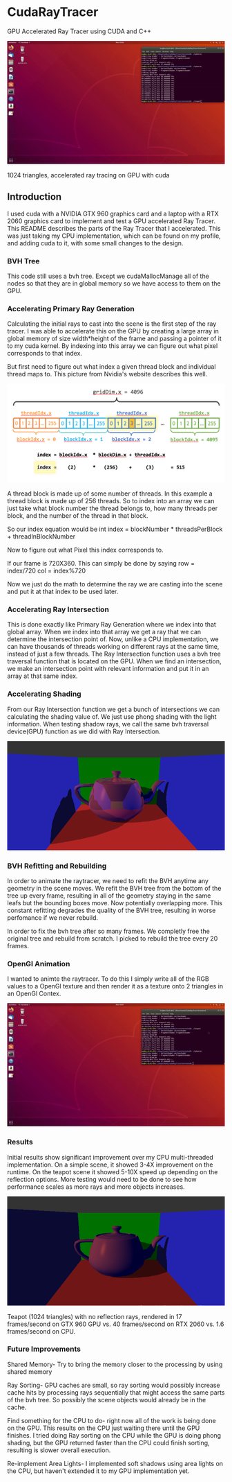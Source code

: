 # CudaRayTracer
GPU Accelerated Ray Tracer using CUDA and C++

![](teapot.gif)

1024 triangles, accelerated ray tracing on GPU with cuda

## Introduction

I used cuda with a NVIDIA GTX 960 graphics card and a laptop with a RTX 2060 graphics card to implement and test a GPU accelerated Ray Tracer. This README describes the parts
of the Ray Tracer that I accelerated. This was just taking my CPU implementation, which can be found on my profile, and adding cuda to it, with some small changes to the design.

### BVH Tree

This code still uses a bvh tree. Except we cudaMallocManage all of the nodes so that they are in global memory so we have access to them on the GPU.


### Accelerating Primary Ray Generation

Calculating the initial rays to cast into the scene is the first step of the ray tracer. I was able to accelerate this on the GPU
by creating a large array in global memory of size width*height of the frame and passing a pointer of it to my cuda kernel. By indexing into this array we can figure out what pixel corresponds to that index.

But first need to figure out what index a given thread block and individual thread maps to. This picture from Nvidia's website describes this well.

![alt text](https://raw.githubusercontent.com/boonemiller/CudaRayTracer/master/cuda_indexing.png)

A thread block is made up of some number of threads. In this example a thread block is made up of 256 threads.
So to index into an array we can just take what block number the thread belongs to, how many threads per block, and the number of the thread in that block.

So our index equation would be
int index = blockNumber * threadsPerBlock + threadInBlockNumber

Now to figure out what Pixel this index corresponds to.

If our frame is 720X360. This can simply be done by saying
row = index/720
col = index%720

Now we just do the math to determine the ray we are casting into the scene and put it at that index to be used later.

### Accelerating Ray Intersection

This is done exactly like Primary Ray Generation where we index into that global array. When we index into that array
we get a ray that we can determine the intersection point of. Now, unlike a CPU implementation, we can have thousands of threads working on different rays
at the same time, instead of just a few threads. The Ray Intersection function uses a bvh tree traversal function that is located on the GPU.
When we find an intersection, we make an intersection point with relevant information and put it in an array at that same index.

### Accelerating Shading

From our Ray Intersection function we get a bunch of intersections we can calculating the shading value of. We just use phong shading
with the light information. When testing shadow rays, we call the same bvh traversal device(GPU) function as we did with Ray Intersection.

![alt_text](https://raw.githubusercontent.com/boonemiller/CudaRayTracer/master/teapotReflection.bmp)

### BVH Refitting and Rebuilding

In order to animate the raytracer, we need to refit the BVH anytime any geometry in the scene moves. We refit the BVH tree from the bottom of the tree up every frame, resulting in all of the geometry staying in the same leafs but the bounding boxes move. Now potentially overlapping more. This constant refitting degrades the quality of the BVH tree, resulting in worse perfomance if we never rebuild.

In order to fix the bvh tree after so many frames. We completly free the original tree and rebuild from scratch. I picked to rebuild the tree every 20 frames.

### OpenGl Animation

I wanted to animte the raytracer. To do this I simply write all of the RGB values to a OpenGl texture and then render it as a texture onto 2 triangles in an OpenGl Contex.

![](spheres.gif)

### Results

Initial results show significant improvement over my CPU multi-threaded implementation. On a simple scene, it showed 3-4X improvement on the runtime. On the teapot scene it showed 5-10X speed up depending on the reflection options. More testing would need to be done to see how performance scales as more rays and more objects increases.

![alt_text](https://raw.githubusercontent.com/boonemiller/CudaRayTracer/master/teapotNoReflection.bmp)

Teapot (1024 triangles) with no reflection rays, rendered in 17 frames/second on GTX 960 GPU vs. 40 frames/second on RTX 2060 vs. 1.6 frames/second on CPU.

### Future Improvements

Shared Memory- Try to bring the memory closer to the processing by using shared memory

Ray Sorting- GPU caches are small, so ray sorting would possibly increase cache hits by processing rays sequentially that might access
the same parts of the bvh tree. So possibly the scene objects would already be in the cache.

Find something for the CPU to do- right now all of the work is being done on the GPU. This results on the CPU just waiting there until the GPU finishes.
I tried doing Ray sorting on the CPU while the GPU is doing phong shading, but the GPU returned faster than the CPU could finish sorting, resulting is slower overall execution. 

Re-implement Area Lights- I implemented soft shadows using area lights on the CPU, but haven't extended it to my GPU implementation yet.  





